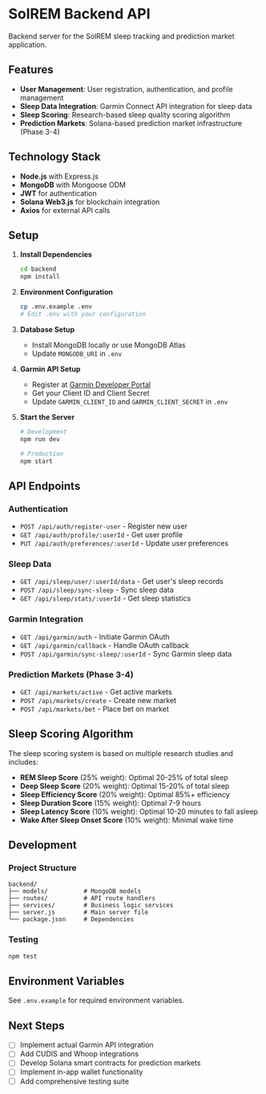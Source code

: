    # SolREM Backend API

Backend server for the SolREM sleep tracking and prediction market application.

## Features

- **User Management**: User registration, authentication, and profile management
- **Sleep Data Integration**: Garmin Connect API integration for sleep data
- **Sleep Scoring**: Research-based sleep quality scoring algorithm
- **Prediction Markets**: Solana-based prediction market infrastructure (Phase 3-4)

## Technology Stack

- **Node.js** with Express.js
- **MongoDB** with Mongoose ODM
- **JWT** for authentication
- **Solana Web3.js** for blockchain integration
- **Axios** for external API calls

## Setup

1. **Install Dependencies**
   ```bash
   cd backend
   npm install
   ```

2. **Environment Configuration**
   ```bash
   cp .env.example .env
   # Edit .env with your configuration
   ```

3. **Database Setup**
   - Install MongoDB locally or use MongoDB Atlas
   - Update `MONGODB_URI` in `.env`

4. **Garmin API Setup**
   - Register at [Garmin Developer Portal](https://developer.garmin.com/)
   - Get your Client ID and Client Secret
   - Update `GARMIN_CLIENT_ID` and `GARMIN_CLIENT_SECRET` in `.env`

5. **Start the Server**
   ```bash
   # Development
   npm run dev
   
   # Production
   npm start
   ```

## API Endpoints

### Authentication
- `POST /api/auth/register-user` - Register new user
- `GET /api/auth/profile/:userId` - Get user profile
- `PUT /api/auth/preferences/:userId` - Update user preferences

### Sleep Data
- `GET /api/sleep/user/:userId/data` - Get user's sleep records
- `POST /api/sleep/sync-sleep` - Sync sleep data
- `GET /api/sleep/stats/:userId` - Get sleep statistics

### Garmin Integration
- `GET /api/garmin/auth` - Initiate Garmin OAuth
- `GET /api/garmin/callback` - Handle OAuth callback
- `POST /api/garmin/sync-sleep/:userId` - Sync Garmin sleep data

### Prediction Markets (Phase 3-4)
- `GET /api/markets/active` - Get active markets
- `POST /api/markets/create` - Create new market
- `POST /api/markets/bet` - Place bet on market

## Sleep Scoring Algorithm

The sleep scoring system is based on multiple research studies and includes:

- **REM Sleep Score** (25% weight): Optimal 20-25% of total sleep
- **Deep Sleep Score** (20% weight): Optimal 15-20% of total sleep  
- **Sleep Efficiency Score** (20% weight): Optimal 85%+ efficiency
- **Sleep Duration Score** (15% weight): Optimal 7-9 hours
- **Sleep Latency Score** (10% weight): Optimal 10-20 minutes to fall asleep
- **Wake After Sleep Onset Score** (10% weight): Minimal wake time

## Development

### Project Structure
```
backend/
├── models/          # MongoDB models
├── routes/          # API route handlers
├── services/        # Business logic services
├── server.js        # Main server file
└── package.json     # Dependencies
```

### Testing
```bash
npm test
```

## Environment Variables

See `.env.example` for required environment variables.

## Next Steps

- [ ] Implement actual Garmin API integration
- [ ] Add CUDIS and Whoop integrations
- [ ] Develop Solana smart contracts for prediction markets
- [ ] Implement in-app wallet functionality
- [ ] Add comprehensive testing suite
